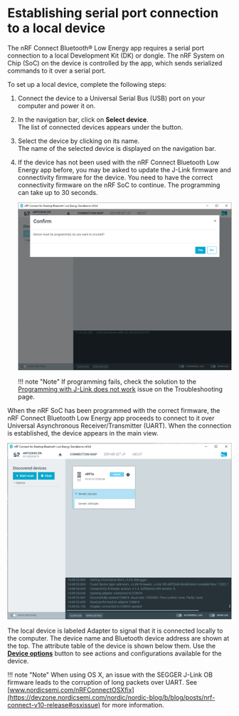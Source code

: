 # Establishing serial port connection to a local device

The nRF Connect Bluetooth® Low Energy app requires a serial port connection to a local Development Kit (DK) or dongle. The nRF System on Chip (SoC) on the device is controlled by the app, which sends serialized commands to it over a serial port.

To set up a local device, complete the following steps:

1. Connect the device to a Universal Serial Bus (USB) port on your computer and power it on.
2. In the navigation bar, click on **Select device**.</br>
   The list of connected devices appears under the button.
3. Select the device by clicking on its name.</br>
   The name of the selected device is displayed on the navigation bar.
4. If the device has not been used with the nRF Connect Bluetooth Low Energy app before, you may be asked to update the J-Link firmware and connectivity firmware for the device. You need to have the correct connectivity firmware on the nRF SoC to continue. The programming can take up to 30 seconds.

    ![Programming prompt](./screenshots/nrfconnect_ble_program_prompt.png "Programming prompt")

    !!! note "Note"
          If programming fails, check the solution to the [Programming with J-Link does not work](./troubleshooting.md#programming-with-j-link-does-not-work) issue on the Troubleshooting page.

When the nRF SoC has been programmed with the correct firmware, the nRF Connect Bluetooth Low Energy app proceeds to connect to it over Universal Asynchronous Receiver/Transmitter (UART). When the connection is established, the device appears in the main view.

![Local device view](./screenshots/nRF_connect_local_device.png "Local device view")

The local device is labeled Adapter to signal that it is connected locally to the computer. The device name and Bluetooth device address are shown at the top. The attribute table of the device is shown below them. Use the [**Device options**](./overview_and_ui.md#device-options) button to see actions and configurations available for the device.

!!! note "Note"
      When using OS X, an issue with the SEGGER J-Link OB firmware leads to the corruption of long packets over UART. See [www.nordicsemi.com/nRFConnectOSXfix](https://devzone.nordicsemi.com/nordic/nordic-blog/b/blog/posts/nrf-connect-v10-release#osxissue) for more information.
